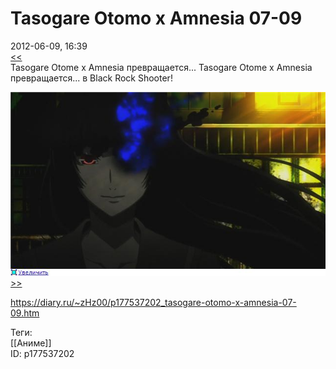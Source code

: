 Tasogare Otomo x Amnesia 07-09
===============================

   
 2012-06-09, 16:39   
   [<<](Tasogare%20Otome%20x%20Amnesia%2001-06)    
 Tasogare Otome x Amnesia превращается... Tasogare Otome x Amnesia превращается... в Black Rock Shooter!   
   
   [![](pics/426889b1758et.jpg)](http://radikal.ru/F/i047.radikal.ru/1206/ff/426889b1758e.png.html)     
  [>>](Tasogare%20Otome%20x%20Amnesia%2010-12%20END)    
    
 <https://diary.ru/~zHz00/p177537202_tasogare-otomo-x-amnesia-07-09.htm>   
   
 Теги:   
 [[Аниме]]   
 ID: p177537202